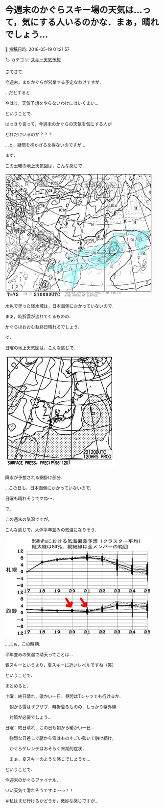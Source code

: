 # 今週末のかぐらスキー場の天気は…って，気にする人いるのかな．まぁ，晴れでしょう…

📅 投稿日時: 2016-05-19 01:21:57

🏷️ カテゴリ: [スキー天気予想](c6554f5c3c106093b511a8daae23757e8.md)

さてさて．


今週末，まだかぐらが営業する予定なわけですが．


…だとすると．


やはり，天気予想をやらないわけにはいくまい…


ということで．





はっきり言って，今週末のかぐらの天気を気にする人が


どれだけいるのか？？？


…と，疑問を抱かざるを得ないのですが…





まず．


この土曜の地上天気図は，こんな感じで．




![58f9fa2520326558e8c2e99d1a2647be.jpg](images/58f9fa2520326558e8c2e99d1a2647be.jpg)




水色で塗った降水域は，日本海側にかかっていないので．


まぁ，時折雲が流れてくるものの．


かぐらはおおむね終日晴れるでしょう．





で．


日曜の地上天気図は，こんな感じで．




![0bf8b42a578d576fc846f7ecba46da4c.jpg](images/0bf8b42a578d576fc846f7ecba46da4c.jpg)




降水が予想される網掛け部分．


…この日も，日本海側にかかっていないので．


日曜も晴れそうですね～．





で．


この週末の気温ですが，


こんな感じで，大体平年並みの気温になりそう．




![38b17e41a8d7d5d3da1316b3ac2d01f9.jpg](images/38b17e41a8d7d5d3da1316b3ac2d01f9.jpg)




…まぁ，この時期．


平年並みの気温で晴天ってことは…


春スキーというより，夏スキーに近いレベルですね（笑）





ということで．


まとめると．





土曜：終日晴れ．暖かい一日．昼間はTシャツでも行けるか．


　朝から雪はザブザブ．時折曇るものの，しっかり紫外線


　対策が必要でしょう…





日曜：終日晴れ．この日も朝から暖かい一日…


　強烈な日差しで朝から雪はものすごい勢いで融け続け，


　かぐらゲレンデはおそらく末期的症状．


　まぁ，夏スキーのような感じでしょうか…





ということで．


今週末のかぐらファイナル．


いい天気で滑れそうですよ～っ！！


＃私はまだ行けるかどうか，微妙な感じですが…

